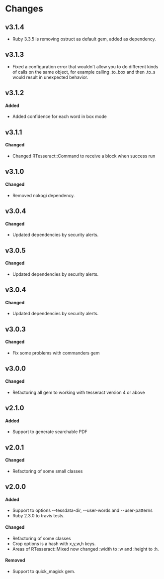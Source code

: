 # Changes
## v3.1.4

* Ruby 3.3.5 is removing ostruct as default gem, added as dependency.

## v3.1.3

* Fixed a configuration error that wouldn't allow you to do different kinds of calls on the same object, for example calling .to_box and then .to_s would result in unexpected behavior.

## v3.1.2

#### Added

* Added confidence for each word in box mode

## v3.1.1

#### Changed

* Changed RTesseract::Command to receive a block when success run

## v3.1.0

#### Changed

* Removed nokogi dependency.

## v3.0.4

#### Changed

* Updated dependencies by security alerts.

## v3.0.5

#### Changed

* Updated dependencies by security alerts.

## v3.0.4

#### Changed

* Updated dependencies by security alerts.

## v3.0.3

#### Changed

* Fix some problems with commanders gem

## v3.0.0

#### Changed

* Refactoring all gem to working with tesseract version 4  or above

## v2.1.0

#### Added

* Support to generate searchable PDF

## v2.0.1

#### Changed

* Refactoring of some small classes

## v2.0.0

#### Added

* Support to options --tessdata-dir, --user-words and --user-patterns
* Ruby 2.3.0 to travis tests.

#### Changed

* Refactoring of some classes
* Crop options is a hash with x,y,w,h keys.
* Areas of RTesseract::Mixed now changed :width to :w and :height to :h.

#### Removed

* Support to quick_magick gem.
